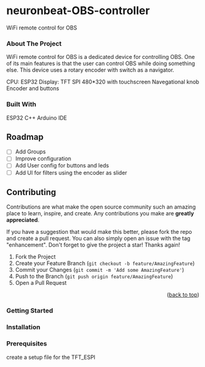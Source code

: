 

# neuronbeat-OBS-controller
WiFi remote control for OBS

### About The Project
WiFi remote control for OBS is a dedicated device for controlling OBS.
One of its main features is that the user can control OBS while doing something else.
This device uses a rotary encoder with switch as a navigator.

CPU: ESP32
Display: TFT SPI 480*320 with touchscreen
Navegational knob Encoder and buttons

### Built With
ESP32
C++ 
Arduino IDE

<!-- ROADMAP -->
## Roadmap

- [ ] Add Groups
- [ ] Improve configuration
- [ ] Add User config for buttons and leds
- [ ] Add UI for filters using the encoder as slider

<!-- CONTRIBUTING -->
## Contributing

Contributions are what make the open source community such an amazing place to learn, inspire, and create. Any contributions you make are **greatly appreciated**.

If you have a suggestion that would make this better, please fork the repo and create a pull request. You can also simply open an issue with the tag "enhancement".
Don't forget to give the project a star! Thanks again!

1. Fork the Project
2. Create your Feature Branch (`git checkout -b feature/AmazingFeature`)
3. Commit your Changes (`git commit -m 'Add some AmazingFeature'`)
4. Push to the Branch (`git push origin feature/AmazingFeature`)
5. Open a Pull Request

<p align="right">(<a href="#top">back to top</a>)</p>


### Getting Started


### Installation

### Prerequisites
create a setup file for the TFT_ESPI